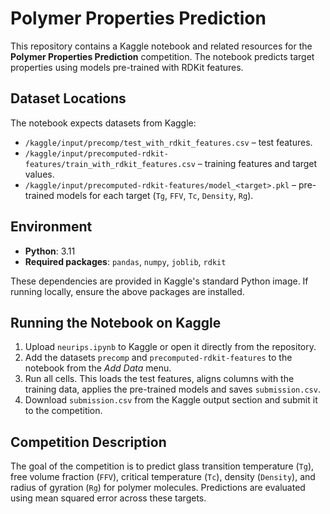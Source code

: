 # Polymer Properties Prediction

This repository contains a Kaggle notebook and related resources for the **Polymer Properties Prediction** competition. The notebook predicts target properties using models pre-trained with RDKit features.

## Dataset Locations
The notebook expects datasets from Kaggle:

- `/kaggle/input/precomp/test_with_rdkit_features.csv` – test features.
- `/kaggle/input/precomputed-rdkit-features/train_with_rdkit_features.csv` – training features and target values.
- `/kaggle/input/precomputed-rdkit-features/model_<target>.pkl` – pre-trained models for each target (`Tg`, `FFV`, `Tc`, `Density`, `Rg`).

## Environment
- **Python**: 3.11
- **Required packages**: `pandas`, `numpy`, `joblib`, `rdkit`

These dependencies are provided in Kaggle's standard Python image. If running locally, ensure the above packages are installed.

## Running the Notebook on Kaggle
1. Upload `neurips.ipynb` to Kaggle or open it directly from the repository.
2. Add the datasets `precomp` and `precomputed-rdkit-features` to the notebook from the *Add Data* menu.
3. Run all cells. This loads the test features, aligns columns with the training data, applies the pre-trained models and saves `submission.csv`.
4. Download `submission.csv` from the Kaggle output section and submit it to the competition.

## Competition Description
The goal of the competition is to predict glass transition temperature (`Tg`), free volume fraction (`FFV`), critical temperature (`Tc`), density (`Density`), and radius of gyration (`Rg`) for polymer molecules. Predictions are evaluated using mean squared error across these targets.
